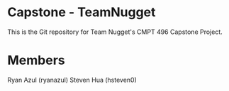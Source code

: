 # Capstone - TeamNugget
This is the Git repository for Team Nugget's CMPT 496 Capstone Project.

# Members
Ryan Azul  (ryanazul)
Steven Hua (hsteven0)
